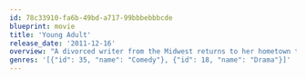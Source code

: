 ```yaml
---
id: 78c33910-fa6b-49bd-a717-99bbbebbbcde
blueprint: movie
title: 'Young Adult'
release_date: '2011-12-16'
overview: "A divorced writer from the Midwest returns to her hometown to reconnect with an old flame, who's now married with a family."
genres: '[{"id": 35, "name": "Comedy"}, {"id": 18, "name": "Drama"}]'
---
```

